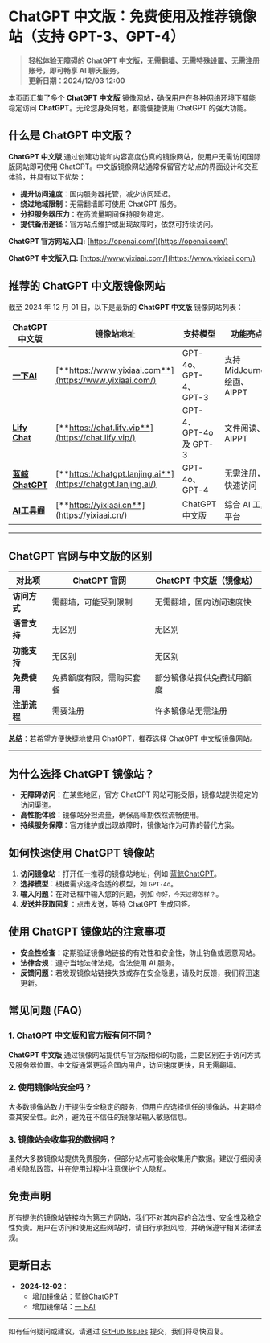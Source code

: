 # **ChatGPT 中文版：免费使用及推荐镜像站（支持 GPT-3、GPT-4）**

> **轻松体验无障碍的 ChatGPT 中文版，无需翻墙、无需特殊设置、无需注册账号，即可畅享 AI 聊天服务。**  
> **更新日期：2024/12/03 12:00**

本页面汇集了多个 **ChatGPT 中文版** 镜像网站，确保用户在各种网络环境下都能稳定访问 **ChatGPT**。无论您身处何地，都能便捷使用 ChatGPT 的强大功能。

## 什么是 ChatGPT 中文版？

**ChatGPT 中文版** 通过创建功能和内容高度仿真的镜像网站，使用户无需访问国际版网站即可使用 ChatGPT。中文版镜像网站通常保留官方站点的界面设计和交互体验，并具有以下优势：

- **提升访问速度**：国内服务器托管，减少访问延迟。
- **绕过地域限制**：无需翻墙即可使用 ChatGPT 服务。
- **分担服务器压力**：在高流量期间保持服务稳定。
- **提供备用途径**：官方站点维护或出现故障时，依然可持续访问。

**ChatGPT 官方网站入口:** [https://openai.com/](https://openai.com/)

**ChatGPT 中文版入口:** [https://www.yixiaai.com/](https://www.yixiaai.com/)

## 推荐的 ChatGPT 中文版镜像网站

截至 2024 年 12 月 01 日，以下是最新的 **ChatGPT 中文版** 镜像网站列表：

| ChatGPT 中文版                                        | 镜像站地址                                        | 支持模型                      | 功能亮点                |
| --------------------------------------------------- | ------------------------------------------------- | ----------------------------- | ----------------------- |
| [**一下AI**](https://www.yixiaai.com/)               | [**https://www.yixiaai.com**](https://www.yixiaai.com/)               | GPT-4o、GPT-4、GPT-3          | 支持 MidJourney 绘画、AIPPT |
| [**Lify Chat**](https://chat.lify.vip/)              | [**https://chat.lify.vip**](https://chat.lify.vip/)              | GPT-4、GPT-4o 及 GPT-3        | 文件阅读、AIPPT          |
| [**蓝鲸ChatGPT**](https://chatgpt.lanjing.ai/)        | [**https://chatgpt.lanjing.ai**](https://chatgpt.lanjing.ai/)        | GPT-4o、GPT-4                  | 无需注册，快速访问       |
| [**AI工具阁**](https://yixiaai.cn/)                  | [**https://yixiaai.cn**](https://yixiaai.cn/)                  | ChatGPT 中文版                 | 综合 AI 工具平台         |

---

## ChatGPT 官网与中文版的区别

| 对比项               | ChatGPT 官网                  | ChatGPT 中文版（镜像站）         |
|----------------------|-------------------------------|---------------------------------|
| **访问方式**         | 需翻墙，可能受到限制          | 无需翻墙，国内访问速度快         |
| **语言支持**         | 无区别                        | 无区别                          |
| **功能支持**         | 无区别                        | 无区别                          |
| **免费使用**         | 免费额度有限，需购买套餐        | 部分镜像站提供免费试用额度       |
| **注册流程**         | 需要注册                      | 许多镜像站无需注册               |

**总结**：若希望方便快捷地使用 ChatGPT，推荐选择 ChatGPT 中文版镜像网站。

---

## 为什么选择 ChatGPT 镜像站？

- **无障碍访问**：在某些地区，官方 ChatGPT 网站可能受限，镜像站提供稳定的访问渠道。
- **高性能体验**：镜像站分担流量，确保高峰期依然流畅使用。
- **持续服务保障**：官方维护或出现故障时，镜像站作为可靠的替代方案。

## 如何快速使用 ChatGPT 镜像站

1. **访问镜像站**：打开任一推荐的镜像站地址，例如 [蓝鲸ChatGPT](https://chatgpt.lanjing.ai/)。
2. **选择模型**：根据需求选择合适的模型，如 `GPT-4o`。
3. **输入问题**：在对话框中输入您的问题，例如 `你好，今天过得怎样？`。
4. **发送并获取回复**：点击发送，等待 ChatGPT 生成回答。

## 使用 ChatGPT 镜像站的注意事项

- **安全性检查**：定期验证镜像站链接的有效性和安全性，防止钓鱼或恶意网站。
- **法律合规**：遵守当地法律法规，合法使用 AI 服务。
- **反馈问题**：若发现镜像站链接失效或存在安全隐患，请及时反馈，我们将迅速更新。

## 常见问题 (FAQ)

### 1. ChatGPT 中文版和官方版有何不同？

**ChatGPT 中文版** 通过镜像网站提供与官方版相似的功能，主要区别在于访问方式及服务器位置。中文版通常更适合国内用户，访问速度更快，且无需翻墙。

### 2. 使用镜像站安全吗？

大多数镜像站致力于提供安全稳定的服务，但用户应选择信任的镜像站，并定期检查其安全性。此外，避免在不信任的镜像站输入敏感信息。

### 3. 镜像站会收集我的数据吗？

虽然大多数镜像站提供免费服务，但部分站点可能会收集用户数据。建议仔细阅读相关隐私政策，并在使用过程中注意保护个人隐私。

## 免责声明

所有提供的镜像站链接均为第三方网站，我们不对其内容的合法性、安全性及稳定性负责。用户在访问和使用这些网站时，请自行承担风险，并确保遵守相关法律法规。

## 更新日志

- **2024-12-02**：
  - 增加镜像站：[蓝鲸ChatGPT](https://chatgpt.lanjing.ai/)
  - 增加镜像站：[一下AI](https://www.yixiaai.com/)

---

如有任何疑问或建议，请通过 [GitHub Issues](https://github.com) 提交，我们将尽快回复。
